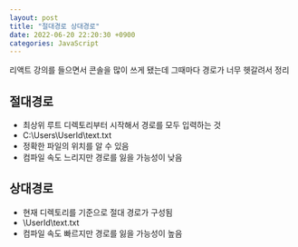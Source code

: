 ```yaml
---
layout: post
title: "절대경로 상대경로"
date: 2022-06-20 22:20:30 +0900
categories: JavaScript
---
```


리액트 강의를 들으면서 콘솔을 많이 쓰게 됐는데 그때마다 경로가 너무 헷갈려서 정리

## 절대경로

- 최상위 루트 디렉토리부터 시작해서 경로를 모두 입력하는 것
- C:\Users\UserId\text.txt
- 정확한 파일의 위치를 알 수 있음
- 컴파일 속도 느리지만 경로를 잃을 가능성이 낮음

## 상대경로

- 현재 디렉토리를 기준으로 절대 경로가 구성됨
- \UserId\text.txt
- 컴파일 속도 빠르지만 경로를 잃을 가능성이 높음
